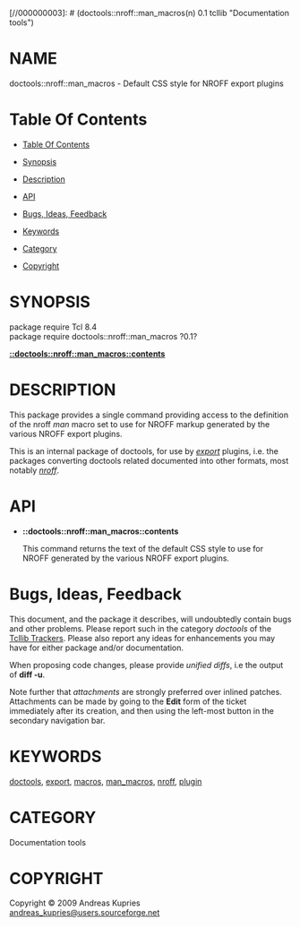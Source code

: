 
[//000000001]: # (doctools::nroff::man_macros - Documentation tools)
[//000000002]: # (Generated from file 'nroff_manmacros.man' by tcllib/doctools with format 'markdown')
[//000000003]: # (doctools::nroff::man_macros(n) 0.1 tcllib "Documentation tools")

# NAME

doctools::nroff::man_macros - Default CSS style for NROFF export plugins

# <a name='toc'></a>Table Of Contents

  -  [Table Of Contents](#toc)

  -  [Synopsis](#synopsis)

  -  [Description](#section1)

  -  [API](#section2)

  -  [Bugs, Ideas, Feedback](#section3)

  -  [Keywords](#keywords)

  -  [Category](#category)

  -  [Copyright](#copyright)

# <a name='synopsis'></a>SYNOPSIS

package require Tcl 8.4  
package require doctools::nroff::man_macros ?0.1?  

[__::doctools::nroff::man_macros::contents__](#1)  

# <a name='description'></a>DESCRIPTION

This package provides a single command providing access to the definition of the
nroff *man* macro set to use for NROFF markup generated by the various NROFF
export plugins.

This is an internal package of doctools, for use by
*[export](../../../../index.md#export)* plugins, i.e. the packages converting
doctools related documented into other formats, most notably
*[nroff](../../../../index.md#nroff)*.

# <a name='section2'></a>API

  - <a name='1'></a>__::doctools::nroff::man_macros::contents__

    This command returns the text of the default CSS style to use for NROFF
    generated by the various NROFF export plugins.

# <a name='section3'></a>Bugs, Ideas, Feedback

This document, and the package it describes, will undoubtedly contain bugs and
other problems. Please report such in the category *doctools* of the [Tcllib
Trackers](http://core.tcl.tk/tcllib/reportlist). Please also report any ideas
for enhancements you may have for either package and/or documentation.

When proposing code changes, please provide *unified diffs*, i.e the output of
__diff -u__.

Note further that *attachments* are strongly preferred over inlined patches.
Attachments can be made by going to the __Edit__ form of the ticket immediately
after its creation, and then using the left-most button in the secondary
navigation bar.

# <a name='keywords'></a>KEYWORDS

[doctools](../../../../index.md#doctools),
[export](../../../../index.md#export), [macros](../../../../index.md#macros),
[man_macros](../../../../index.md#man_macros),
[nroff](../../../../index.md#nroff), [plugin](../../../../index.md#plugin)

# <a name='category'></a>CATEGORY

Documentation tools

# <a name='copyright'></a>COPYRIGHT

Copyright &copy; 2009 Andreas Kupries <andreas_kupries@users.sourceforge.net>

